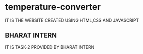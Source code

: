 # temperature-converter
IT IS THE WEBSITE CREATED USING HTML,CSS AND JAVASCRIPT

## BHARAT INTERN
IT IS TASK-2 PROVIDED BY BHARAT INTERN

